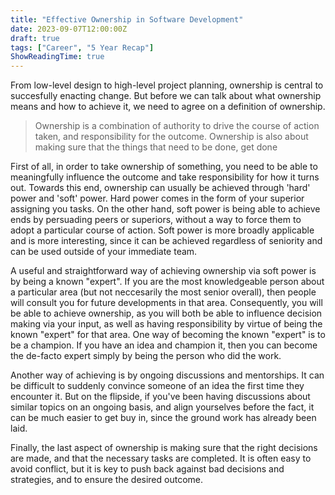 ```yaml
---
title: "Effective Ownership in Software Development"
date: 2023-09-07T12:00:00Z
draft: true
tags: ["Career", "5 Year Recap"]
ShowReadingTime: true
---
```


From low-level design to high-level project planning, ownership is central to succesfully enacting change. But before we can talk about what ownership means and how to achieve it, we need to agree on a definition of ownership.

> Ownership is a combination of authority to drive the course of action taken, and responsibility for the outcome.
> Ownership is also about making sure that the things that need to be done, get done

First of all, in order to take ownership of something, you need to be able to meaningfully influence the outcome and take responsibility for how it turns out. Towards this end, ownership can usually be achieved through 'hard' power and 'soft' power. Hard power comes in the form of your superior assigning you tasks. On the other hand, soft power is being able to achieve ends by persuading peers or superiors, without a way to force them to adopt a particular course of action. Soft power is more broadly applicable and is more interesting, since it can be achieved regardless of seniority and can be used outside of your immediate team.

A useful and straightforward way of achieving ownership via soft power is by being a known "expert". If you are the most knowledgeable person about a particular area (but not neccesarily the most senior overall), then people will consult you for future developments in that area. Consequently, you will be able to achieve ownership, as you will both be able to influence decision making via your input, as well as having responsibility by virtue of being the known "expert" for that area. One way of becoming the known "expert" is to be a champion. If you have an idea and champion it, then you can become the de-facto expert simply by being the person who did the work.

Another way of achieving is by ongoing discussions and mentorships. It can be difficult to suddenly convince someone of an idea the first time they encounter it. But on the flipside, if you've been having discussions about similar topics on an ongoing basis, and align yourselves before the fact, it can be much easier to get buy in, since the ground work has already been laid.

Finally, the last aspect of ownership is making sure that the right decisions are made, and that the necessary tasks are completed. It is often easy to avoid conflict, but it is key to push back against bad decisions and strategies, and to ensure the desired outcome.